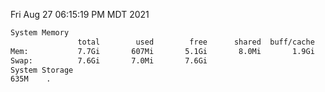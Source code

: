 Fri Aug 27 06:15:19 PM MDT 2021
```bash
System Memory
               total        used        free      shared  buff/cache   available
Mem:           7.7Gi       607Mi       5.1Gi       8.0Mi       1.9Gi       6.8Gi
Swap:          7.6Gi       7.0Mi       7.6Gi
System Storage
635M	.
```
```bash
